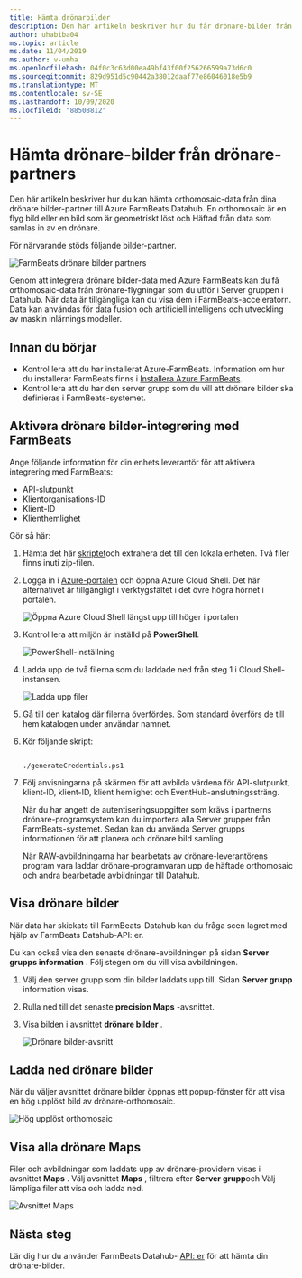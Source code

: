 ```yaml
---
title: Hämta drönarbilder
description: Den här artikeln beskriver hur du får drönare-bilder från partner.
author: uhabiba04
ms.topic: article
ms.date: 11/04/2019
ms.author: v-umha
ms.openlocfilehash: 04f0c3c63d00ea49bf43f00f256266599a73d6c0
ms.sourcegitcommit: 829d951d5c90442a38012daaf77e86046018e5b9
ms.translationtype: MT
ms.contentlocale: sv-SE
ms.lasthandoff: 10/09/2020
ms.locfileid: "88508812"
---
```

# <a name="get-drone-imagery-from-drone-partners"></a>Hämta drönare-bilder från drönare-partners

Den här artikeln beskriver hur du kan hämta orthomosaic-data från dina drönare bilder-partner till Azure FarmBeats Datahub. En orthomosaic är en flyg bild eller en bild som är geometriskt löst och Häftad från data som samlas in av en drönare.

För närvarande stöds följande bilder-partner.

  ![FarmBeats drönare bilder partners](./media/get-drone-imagery-from-drone-partner/drone-partner-1.png)

Genom att integrera drönare bilder-data med Azure FarmBeats kan du få orthomosaic-data från drönare-flygningar som du utför i Server gruppen i Datahub. När data är tillgängliga kan du visa dem i FarmBeats-acceleratorn. Data kan användas för data fusion och artificiell intelligens och utveckling av maskin inlärnings modeller.

## <a name="before-you-begin"></a>Innan du börjar

  - Kontrol lera att du har installerat Azure-FarmBeats. Information om hur du installerar FarmBeats finns i [Installera Azure FarmBeats](install-azure-farmbeats.md).
  - Kontrol lera att du har den server grupp som du vill att drönare bilder ska definieras i FarmBeats-systemet.

## <a name="enable-drone-imagery-integration-with-farmbeats"></a>Aktivera drönare bilder-integrering med FarmBeats

Ange följande information för din enhets leverantör för att aktivera integrering med FarmBeats:
 - API-slutpunkt
 - Klientorganisations-ID
 - Klient-ID
 - Klienthemlighet

Gör så här:

1. Hämta det här [skriptet](https://aka.ms/farmbeatspartnerscript)och extrahera det till den lokala enheten. Två filer finns inuti zip-filen.
2. Logga in i [Azure-portalen](https://portal.azure.com/) och öppna Azure Cloud Shell. Det här alternativet är tillgängligt i verktygsfältet i det övre högra hörnet i portalen.

    ![Öppna Azure Cloud Shell längst upp till höger i portalen](./media/get-drone-imagery-from-drone-partner/navigation-bar-1.png)

3. Kontrol lera att miljön är inställd på **PowerShell**.

    ![PowerShell-inställning](./media/get-drone-imagery-from-drone-partner/power-shell-new-1.png)

4. Ladda upp de två filerna som du laddade ned från steg 1 i Cloud Shell-instansen.

    ![Ladda upp filer](./media/get-drone-imagery-from-drone-partner/power-shell-two-1.png)

5. Gå till den katalog där filerna överfördes. Som standard överförs de till hem katalogen under användar namnet.
6. Kör följande skript:

    ```azurepowershell-interactive

    ./generateCredentials.ps1

    ```

7. Följ anvisningarna på skärmen för att avbilda värdena för API-slutpunkt, klient-ID, klient-ID, klient hemlighet och EventHub-anslutningssträng.

    När du har angett de autentiseringsuppgifter som krävs i partnerns drönare-programsystem kan du importera alla Server grupper från FarmBeats-systemet. Sedan kan du använda Server grupps informationen för att planera och drönare bild samling.

    När RAW-avbildningarna har bearbetats av drönare-leverantörens program vara laddar drönare-programvaran upp de häftade orthomosaic och andra bearbetade avbildningar till Datahub.

## <a name="view-drone-imagery"></a>Visa drönare bilder

När data har skickats till FarmBeats-Datahub kan du fråga scen lagret med hjälp av FarmBeats Datahub-API: er.

Du kan också visa den senaste drönare-avbildningen på sidan **Server grupps information** . Följ stegen om du vill visa avbildningen.

1. Välj den server grupp som din bilder laddats upp till. Sidan **Server grupp** information visas.
2. Rulla ned till det senaste **precision Maps** -avsnittet.
3. Visa bilden i avsnittet **drönare bilder** .

    ![Drönare bilder-avsnitt](./media/get-drone-imagery-from-drone-partner/drone-imagery-1.png)

## <a name="download-drone-imagery"></a>Ladda ned drönare bilder

När du väljer avsnittet drönare bilder öppnas ett popup-fönster för att visa en hög upplöst bild av drönare-orthomosaic.

![Hög upplöst orthomosaic](./media/get-drone-imagery-from-drone-partner/download-drone-imagery-1.png)

## <a name="view-all-drone-maps"></a>Visa alla drönare Maps

Filer och avbildningar som laddats upp av drönare-providern visas i avsnittet **Maps** . Välj avsnittet **Maps** , filtrera efter **Server grupp**och Välj lämpliga filer att visa och ladda ned.

  ![Avsnittet Maps](./media/get-drone-imagery-from-drone-partner/view-drone-maps-1.png)

## <a name="next-steps"></a>Nästa steg

Lär dig hur du använder FarmBeats Datahub- [API: er](rest-api-in-azure-farmbeats.md) för att hämta din drönare-bilder.
